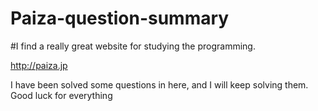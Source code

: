# Paiza-question-summary


#I find a really great website for studying the programming. 

http://paiza.jp


I have been solved some questions in here, and I will keep solving them.
Good luck for everything
